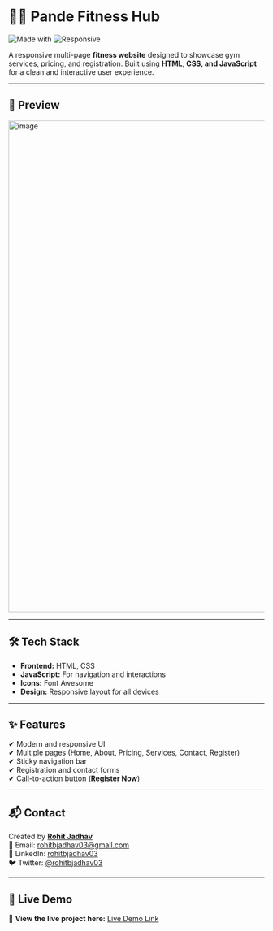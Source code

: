 # 🏋️‍♂️ Pande Fitness Hub

![Made with](https://img.shields.io/badge/Made%20with-HTML%2C%20CSS%2C%20JS-blue)
![Responsive](https://img.shields.io/badge/Responsive-Yes-brightgreen)

A responsive multi-page **fitness website** designed to showcase gym services, pricing, and registration. Built using **HTML, CSS, and JavaScript** for a clean and interactive user experience.

---

## 📸 Preview  
<img width="1895" height="968" alt="image" src="https://github.com/user-attachments/assets/42db9c91-595e-40b9-a887-40930dbc22d4" />

---

## 🛠 Tech Stack  
- **Frontend:** HTML, CSS  
- **JavaScript:** For navigation and interactions  
- **Icons:** Font Awesome
- **Design:** Responsive layout for all devices  

---

## ✨ Features  
✔ Modern and responsive UI  
✔ Multiple pages (Home, About, Pricing, Services, Contact, Register)  
✔ Sticky navigation bar  
✔ Registration and contact forms  
✔ Call-to-action button (**Register Now**)  

---

## 📬 Contact  
Created by **[Rohit Jadhav](https://github.com/rohitbjadhav03)**  
📧 Email: rohitbjadhav03@gmail.com  
🔗 LinkedIn: [rohitbjadhav03](https://www.linkedin.com/in/rohitbjadhav03/)  
🐦 Twitter: [@rohitbjadhav03](https://x.com/rohitbjadhav03)  

---


## 🔗 Live Demo  
🚀 **View the live project here:** [Live Demo Link](https://fitness-web-page.netlify.app/)
